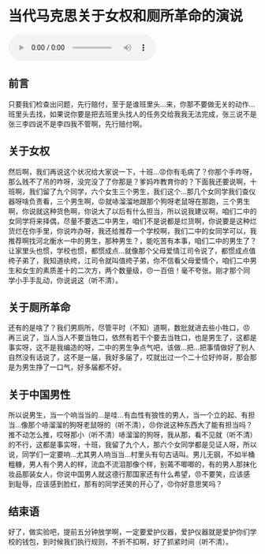 # 当代马克思关于女权和厕所革命的演说

<audio controls>
    <source :src="$withBase('/audios/当代马克思关于女权和厕所革命的演说.mp3')">
</audio>

## 前言

只要我们检查出问题，先行赔付，至于是谁班里头…来，你那不要做无关的动作…班里头去找，如果说你要是把去班里头找人的任务交给我我无法完成，张三说不是张三李四说不是李四我不管啊，先行赔付啊。

## 关于女权

然后啊，我们再说这个状况给大家说一下，十班…😡你有毛病了？你那个手咋呀，那么贱不了吊的咋呀，没完没了了你那是？爹妈咋教育你的？下面我还要说啊，十班啊，我们留了九个同学，六个女生三个男生，我们这个…那几个女同学我们查仪器呀啥负责看，三个男生啊，😡就哧溜溜地跟那个狗呀老鼠呀在那跑，三个男生啊，你说就这种货色啊，你说大了以后有什么担当，所以说我建议啊，咱们二中的女同学将来择偶，尽量不要选二中男生，咱们不是说都是烂货啊，你说要是这种烂货烂在你手里，你说咋办呀，我还给推荐一个学校啊，我们二中的女同学可以，我推荐啊找河北衡水一中的男生，那种男生？，能吃苦有本事，咱们二中的男生了？让家里头也惯，学校也惯，都惯成点…就像那个父母爱情江司令说了，都惯成点值绔子弟了，我知道纨绔，江司令就叫值绔子弟，你不信看父母爱情个，咱们二中男生和女生的素质差十的二次方，两个数量级，😠一百倍！毫不夸张。刚才那个同学小手手乱动，你说说这（听不清）。

## 关于厕所革命

还有的是啥了？我们男厕所，尽管平时（不知）道啊，数批就进去些小牲口，😠再三说了，当人当人不要当牲口，依然有若干个要去当牲口，也是男生了，这都是事实呀，这不是我编造的呀，二中的男生争点气吧，该做…把…把事情做好了别人自然没有话说了，这不是一届，我好多届了，哎就出过一个二十位好帅哥，那会那是为男生挣了一口气，好多届都不好。

## 关于中国男性

所以说男生，当一个响当当的…是哇…有血性有狼性的男人，当一个立的起、有担当…像那个哧溜溜的狗呀老鼠呀的（听不清），😠你说这种东西大了能有担当吗？推不动怎么推，哎呀那小（听不清）哧溜溜的狗呀，我从那，看不见就（听不清）的不行，这都是事实呀，十班，我留了九个人，那六个女同学都是见证人呀，所以说，同学们一定要响…尤其男人响当当…村里头有句古话叫。男儿无钢，不如半桶粗糠，男人有个男人的样，流血不流泪那像个样，别蔫不唧唧的，有的男人那抹化妆品那装女人，你说中国男人就这德行那国家还有什么希望，😠不要笑，应该感到耻辱，应该感到脸红，那有的同学还笑的开心了，😠你好意思笑吗？

## 结束语

好了，做实验吧，提前五分钟放学啊，一定要爱护仪器，爱护仪器就是爱护你们学校的钱包，到时候我们执行规则，不折不扣啊，好了抓紧时间（听不清）。